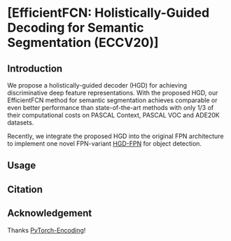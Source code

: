 # [EfficientFCN: Holistically-Guided Decoding for Semantic Segmentation (ECCV20)]


## Introduction
We propose a holistically-guided decoder (HGD) for achieving discriminative deep feature
representations. With the proposed HGD, our EfficientFCN method for semantic segmentation 
achieves comparable or even better performance than state-of-the-art methods with only 
1/3 of their computational costs on PASCAL Context, PASCAL VOC and ADE20K datasets.

Recently, we integrate the proposed HGD into the original FPN architecture to implement one
novel FPN-variant [HGD-FPN](https://github.com/jianbo909/HGD_FPN) for object detection.

## Usage


## Citation

## Acknowledgement
Thanks [PyTorch-Encoding](https://github.com/zhanghang1989/PyTorch-Encoding)!
